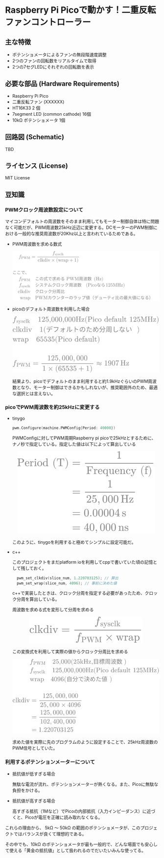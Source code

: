 # Raspberry Pi Picoで動かす！二重反転ファンコントローラー

## 主な特徴
* ポテンショメータによるファンの無段階速度調整
* 2つのファンの回転数をリアルタイムで取得
* 2つの7セグLEDにそれぞれの回転数を表示

## 必要な部品 (Hardware Requirements)
* Raspberry Pi Pico
* 二重反転ファン (XXXXXX)
* HT16K33 2 個
* 7segment LED (common cathode) 16個
* 10kΩ ポテンショメータ 1個

## 回路図 (Schematic)
TBD

## ライセンス (License)
MIT License

## 豆知識
### PWMクロック周波数設定について

マイコンデフォルトの周波数をそのまま利用してもモーター制御自体は特に問題なく可能だが、PWM周波数25kHz近辺に変更する。DCモーターのPWM制御における一般的な推奨周波数が20Khz以上と言われているためである。

* PWM周波数を求める数式

  <p align="center">
    <img src="./doc/images/mf1.ja.svg" alt="PWM周波数を求める数式">
  </p>

* picoのデフォルト周波数を利用した場合

  <p align="center">
    <img src="./doc/images/mf2.ja.svg" alt="PICOデフォルト周波数から計算">
  </p>

  結果より、picoでデフォルトのまま利用すると約1.9kHzぐらいのPWM周波数となり、モーター制御はできるかもしれないが、推奨範囲外のため、最適な選択とは言えない。

### picoでPWM周波数を約25kHzに変更する
* tinygo

  ```go
  pwm.Configure(machine.PWMConfig{Period: 40000})
  ```

  PWMConfigに対してPWM周期Raspberry pi picoで25kHzとするために、ナノ秒で指定している。指定した値は以下によって算出している

  <p align="center">
    <img src="./doc/images/mf3.ja.svg" alt="25kHzの周期ナノ秒を算出">
  </p>

  このように、tinygoを利用すると極めてシンプルに設定可能だ。

* c++

  このプロジェクトをまだplatform ioを利用してcppで書いていた頃の記憶として残しておく。

  ```cpp
    pwm_set_clkdiv(slice_num, 1.220703125); // 算出
    pwm_set_wrap(slice_num, 4096); // 事前に決めた値
  ```

  c++で実装したときは、クロック分周を指定する必要があったため、クロック分周を算出している。

  周波数を求める式を変形して分周を求める

  <p align="center">
    <img src="./doc/images/mf4.ja.svg" alt="分周換算">
  </p>

  この変換式を利用して実際の値からクロック分周比を求める

  <p align="center">
    <img src="./doc/images/mf5.ja.svg" alt="分周算出">
  </p>

  求めた値を実際に先のプログラムのように設定することで、25kHz周波数のPWM信号としていた。

### 利用するポテンションメーターについて
* 抵抗値が低すぎる場合

  無駄な電流が流れ、ポテンションメーターが熱くなる。また、Picoに無駄な負担をかける。

* 抵抗値が高すぎる場合

  高すぎる抵抗（1Mなど）でPicoの内部抵抗（入力インピーダンス）に近づくと、Picoが電圧を正確に読み取れなくなる。

これらの理由から、 5kΩ 〜 50kΩ の範囲のポテンショメータが、このプロジェクトではバランスが良くて理想的である。

その中でも、10kΩ のポテンショメータが最も一般的で、どんな場面でも安心して使える「黄金の抵抗値」として扱われるのでだいたいみんな使ってる。